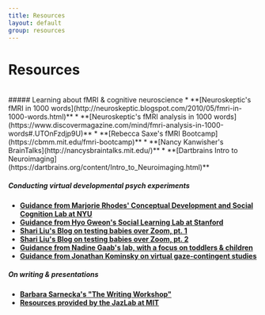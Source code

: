 ```yaml
---
title: Resources
layout: default
group: resources
---
```


# Resources
<br/>
##### Learning about fMRI & cognitive neuroscience
  * **[Neuroskeptic's fMRI in 1000 words](http://neuroskeptic.blogspot.com/2010/05/fmri-in-1000-words.html)**
  * **[Neuroskeptic's fMRI analysis in 1000 words](https://www.discovermagazine.com/mind/fmri-analysis-in-1000-words#.UTOnFzdjp9U)**
  * **[Rebecca Saxe's fMRI Bootcamp](https://cbmm.mit.edu/fmri-bootcamp)**
  * **[Nancy Kanwisher's BrainTalks](http://nancysbraintalks.mit.edu/)**
  * **[Dartbrains Intro to Neuroimaging](https://dartbrains.org/content/Intro_to_Neuroimaging.html)**

##### Conducting virtual developmental psych experiments
  * **[Guidance from Marjorie Rhodes' Conceptual Development and Social Cognition Lab at NYU](http://discoveriesonline.org/)**
  * **[Guidance from Hyo Gweon's Social Learning Lab at Stanford](http://sll.stanford.edu/docs/Webinar_materials_v2.pdf)**
  * **[Shari Liu's Blog on testing babies over Zoom, pt. 1](https://medium.com/@shariliued/testing-babies-online-over-zoom-part-1-745e5246b0af)**
  * **[Shari Liu's Blog on testing babies over Zoom, pt. 2](https://medium.com/@shariliued/testing-babies-online-over-zoom-part-2-57ea880a6961)**
  * **[Guidance from Nadine Gaab's lab, with a focus on toddlers & children](https://osf.io/wg4ef/)**
  * **[Guidance from Jonathan Kominsky on virtual gaze-contingent studies](https://docs.google.com/document/d/1OTv7Ys9nrnZaYMCOlk7tm_q_k5jVEOOAsrYEWUUqwyY/edit)**

##### On writing & presentations
  * **[Barbara Sarnecka's "The Writing Workshop"](https://sites.google.com/uci.edu/sarneckalab/book?authuser=0)**
  * **[Resources provided by the JazLab at MIT](https://jazlab.org/writing/)**
